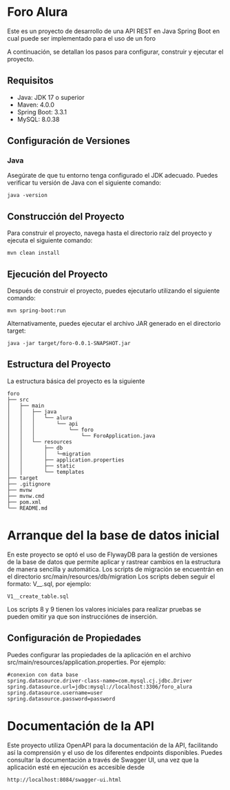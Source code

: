 # Foro Alura
Este es un proyecto de desarrollo de una API REST en Java Spring Boot en cual puede ser implementado para el uso de un foro

A continuación, se detallan los pasos para configurar, construir y ejecutar el proyecto.

## Requisitos

- Java: JDK 17 o superior
- Maven: 4.0.0
- Spring Boot: 3.3.1
- MySQL: 8.0.38

## Configuración de Versiones

### Java

Asegúrate de que tu entorno tenga configurado el JDK adecuado. Puedes verificar tu versión de Java con el siguiente comando:
```
java -version
```
## Construcción del Proyecto
Para construir el proyecto, navega hasta el directorio raíz del proyecto y ejecuta el siguiente comando:
```
mvn clean install
```

## Ejecución del Proyecto
Después de construir el proyecto, puedes ejecutarlo utilizando el siguiente comando:
```
mvn spring-boot:run
```

Alternativamente, puedes ejecutar el archivo JAR generado en el directorio target:
```
java -jar target/foro-0.0.1-SNAPSHOT.jar
```

## Estructura del Proyecto
La estructura básica del proyecto es la siguiente
```
foro
├── src
│   ├── main
│   │   ├── java
│   │   │   └── alura
│   │   │       └── api
│   │   │           └── foro
│   │   │               └── ForoApplication.java
│   │   └── resources
│   │       ├── db
│   │       │   └─migration
│   │       ├── application.properties
│   │       ├── static
│   │       └── templates
├── target
├── .gitignore
├── mvnw
├── mvnw.cmd
├── pom.xml
└── README.md
```

# Arranque del la base de datos inicial
En este proyecto se optó el uso de FlywayDB para la gestión de versiones de la base de datos que permite aplicar y rastrear cambios en la estructura de manera sencilla y automática. Los scripts de migración se encuentrán en el directorio src/main/resources/db/migration Los scripts deben seguir el formato:
V<version>__<description>.sql, por ejemplo:
```
V1__create_table.sql
```
Los scripts 8 y 9 tienen los valores iniciales para realizar pruebas se pueden omitir ya que son instrucciónes de inserción.

## Configuración de Propiedades
Puedes configurar las propiedades de la aplicación en el archivo src/main/resources/application.properties. Por ejemplo:
```
#conexion con data base
spring.datasource.driver-class-name=com.mysql.cj.jdbc.Driver
spring.datasource.url=jdbc:mysql://localhost:3306/foro_alura
spring.datasource.username=user
spring.datasource.password=password
```

# Documentación de la API

Este proyecto utiliza OpenAPI para la documentación de la API, facilitando así la comprensión y el uso de los diferentes endpoints disponibles.
Puedes consultar la documentación a través de Swagger UI, una vez que la aplicación esté en ejecución es accesible desde
```
http://localhost:8084/swagger-ui.html
```
